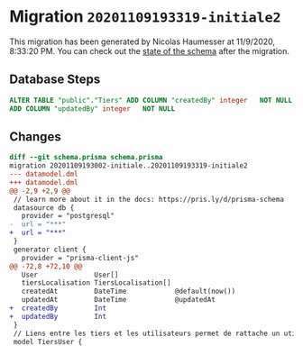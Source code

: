 # Migration `20201109193319-initiale2`

This migration has been generated by Nicolas Haumesser at 11/9/2020, 8:33:20 PM.
You can check out the [state of the schema](./schema.prisma) after the migration.

## Database Steps

```sql
ALTER TABLE "public"."Tiers" ADD COLUMN "createdBy" integer   NOT NULL ,
ADD COLUMN "updatedBy" integer   NOT NULL 
```

## Changes

```diff
diff --git schema.prisma schema.prisma
migration 20201109193002-initiale..20201109193319-initiale2
--- datamodel.dml
+++ datamodel.dml
@@ -2,9 +2,9 @@
 // learn more about it in the docs: https://pris.ly/d/prisma-schema
 datasource db {
   provider = "postgresql"
-  url = "***"
+  url = "***"
 }
 generator client {
   provider = "prisma-client-js"
@@ -72,8 +72,10 @@
   User              User[]
   tiersLocalisation TiersLocalisation[]
   createdAt         DateTime            @default(now())
   updatedAt         DateTime            @updatedAt
+  createdBy         Int
+  updatedBy         Int
 }
 // Liens entre les tiers et les utilisateurs permet de rattache un utilisateur à un ou plusieurs tiers
 model TiersUser {
```


